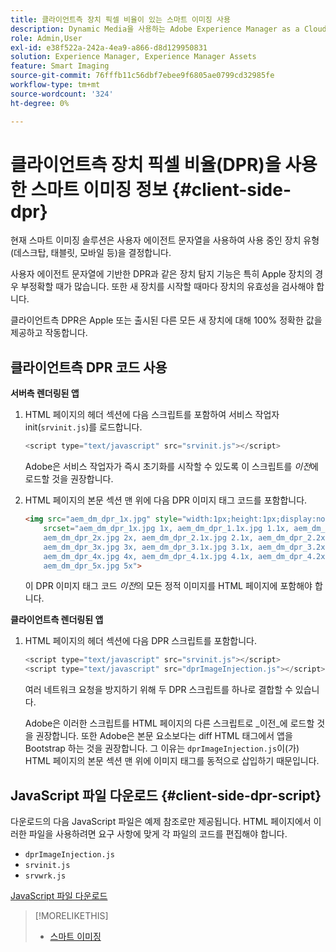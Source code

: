 ```yaml
---
title: 클라이언트측 장치 픽셀 비율이 있는 스마트 이미징 사용
description: Dynamic Media을 사용하는 Adobe Experience Manager as a Cloud Service에서 스마트 이미징과 함께 클라이언트측 장치 픽셀 비율을 사용하는 방법에 대해 알아봅니다.
role: Admin,User
exl-id: e38f522a-242a-4ea9-a866-d8d129950831
solution: Experience Manager, Experience Manager Assets
feature: Smart Imaging
source-git-commit: 76fffb11c56dbf7ebee9f6805ae0799cd32985fe
workflow-type: tm+mt
source-wordcount: '324'
ht-degree: 0%

---
```


# 클라이언트측 장치 픽셀 비율(DPR)을 사용한 스마트 이미징 정보 {#client-side-dpr}

현재 스마트 이미징 솔루션은 사용자 에이전트 문자열을 사용하여 사용 중인 장치 유형(데스크탑, 태블릿, 모바일 등)을 결정합니다.

사용자 에이전트 문자열에 기반한 DPR과 같은 장치 탐지 기능은 특히 Apple 장치의 경우 부정확할 때가 많습니다. 또한 새 장치를 시작할 때마다 장치의 유효성을 검사해야 합니다.

클라이언트측 DPR은 Apple 또는 출시된 다른 모든 새 장치에 대해 100% 정확한 값을 제공하고 작동합니다.

## 클라이언트측 DPR 코드 사용

**서버측 렌더링된 앱**

1. HTML 페이지의 헤더 섹션에 다음 스크립트를 포함하여 서비스 작업자 init(`srvinit.js`)를 로드합니다.

   ```javascript
   <script type="text/javascript" src="srvinit.js"></script>
   ```

   Adobe은 서비스 작업자가 즉시 초기화를 시작할 수 있도록 이 스크립트를 _이전_&#x200B;에 로드할 것을 권장합니다.

1. HTML 페이지의 본문 섹션 맨 위에 다음 DPR 이미지 태그 코드를 포함합니다.

   ```html
   <img src="aem_dm_dpr_1x.jpg" style="width:1px;height:1px;display:none"
       srcset="aem_dm_dpr_1x.jpg 1x, aem_dm_dpr_1.1x.jpg 1.1x, aem_dm_dpr_1.2x.jpg 1.2x, aem_dm_dpr_1.3x.jpg 1.3x, aem_dm_dpr_1.4x.jpg 1.4x, aem_dm_dpr_1.5x.jpg 1.5x, aem_dm_dpr_1.6x.jpg 1.6x,          aem_dm_dpr_1.7x.jpg 1.7x, aem_dm_dpr_1.8x.jpg 1.8x, aem_dm_dpr_1.9x.jpg 1.9x,
       aem_dm_dpr_2x.jpg 2x, aem_dm_dpr_2.1x.jpg 2.1x, aem_dm_dpr_2.2x.jpg 2.2x, aem_dm_dpr_2.3x.jpg 2.3x, aem_dm_dpr_2.4x.jpg 2.4x, aem_dm_dpr_2.5x.jpg 2.5x, aem_dm_dpr_2.6x.jpg 2.6x, aem_dm_dpr_2.7x.jpg 2.7x, aem_dm_dpr_2.8x.jpg 2.8x, aem_dm_dpr_2.9x.jpg 2.9x,
       aem_dm_dpr_3x.jpg 3x, aem_dm_dpr_3.1x.jpg 3.1x, aem_dm_dpr_3.2x.jpg 3.2x, aem_dm_dpr_3.3x.jpg 3.3x, aem_dm_dpr_3.4x.jpg 3.4x, aem_dm_dpr_3.5x.jpg 3.5x, aem_dm_dpr_3.6x.jpg 3.6x, aem_dm_dpr_3.7x.jpg 3.7x, aem_dm_dpr_3.8x.jpg 3.8x, aem_dm_dpr_3.9x.jpg 3.9x,
       aem_dm_dpr_4x.jpg 4x, aem_dm_dpr_4.1x.jpg 4.1x, aem_dm_dpr_4.2x.jpg 4.2x, aem_dm_dpr_4.3x.jpg 4.3x, aem_dm_dpr_4.4x.jpg 4.4x, aem_dm_dpr_4.5x.jpg 4.5x, aem_dm_dpr_4.6x.jpg 4.6x, aem_dm_dpr_4.7x.jpg 4.7x, aem_dm_dpr_4.8x.jpg 4.8x, aem_dm_dpr_4.9x.jpg 4.9x,
       aem_dm_dpr_5x.jpg 5x">
   ```

   이 DPR 이미지 태그 코드 _이전_&#x200B;의 모든 정적 이미지를 HTML 페이지에 포함해야 합니다.

**클라이언트측 렌더링된 앱**

1. HTML 페이지의 헤더 섹션에 다음 DPR 스크립트를 포함합니다.

   ```javascript
   <script type="text/javascript" src="srvinit.js"></script>
   <script type="text/javascript" src="dprImageInjection.js"></script>
   ```

   여러 네트워크 요청을 방지하기 위해 두 DPR 스크립트를 하나로 결합할 수 있습니다.

   Adobe은 이러한 스크립트를 HTML 페이지의 다른 스크립트로 _이전_에 로드할 것을 권장합니다.
또한 Adobe은 본문 요소보다는 diff HTML 태그에서 앱을 Bootstrap 하는 것을 권장합니다. 그 이유는 `dprImageInjection.js`이(가) HTML 페이지의 본문 섹션 맨 위에 이미지 태그를 동적으로 삽입하기 때문입니다.

## JavaScript 파일 다운로드 {#client-side-dpr-script}

다운로드의 다음 JavaScript 파일은 예제 참조로만 제공됩니다. HTML 페이지에서 이러한 파일을 사용하려면 요구 사항에 맞게 각 파일의 코드를 편집해야 합니다.

* `dprImageInjection.js`
* `srvinit.js`
* `srvwrk.js`

[JavaScript 파일 다운로드](/help/assets/assets-dm/aem-dynamicmedia-smartimaging-dpr.zip)

>[!MORELIKETHIS]
>
>* [스마트 이미징](/help/assets/imaging-faq.md)
